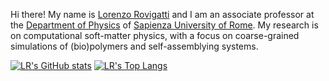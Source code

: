 Hi there! My name is [Lorenzo Rovigatti](https://www.roma1.infn.it/~rovigatl/) and I am an associate professor at the [Department of Physics](phys.uniroma1.it/) of [Sapienza University of Rome](https://www.uniroma1.it). My research is on computational soft-matter physics, with a focus on coarse-grained simulations of (bio)polymers and self-assemblying systems.

[![LR's GitHub stats](https://github-readme-stats.vercel.app/api?username=lorenzo-rovigatti)](https://github.com/anuraghazra/github-readme-stats)
[![LR's Top Langs](https://github-readme-stats.vercel.app/api/top-langs/?username=lorenzo-rovigatti&layout=compact)](https://github.com/anuraghazra/github-readme-stats)
